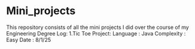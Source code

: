 # Mini_projects
This repository consists of all the mini projects I did over the course of my Engineering Degree
Log:
1.Tic Toe Project:
    Language : Java
    Complexity : Easy
    Date : 8/1/25
    
